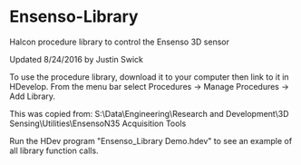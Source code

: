 # Ensenso-Library
Halcon procedure library to control the Ensenso 3D sensor


Updated 8/24/2016 by Justin Swick


To use the procedure library, download it to your computer then link to it in HDevelop.  From the menu bar select Procedures -> Manage Procedures -> Add Library.


This was copied from: S:\Data\Engineering\Research and Development\3D Sensing\Utilities\EnsensoN35 Acquisition Tools


Run the HDev program "Ensenso_Library Demo.hdev" to see an example of all library function calls.
